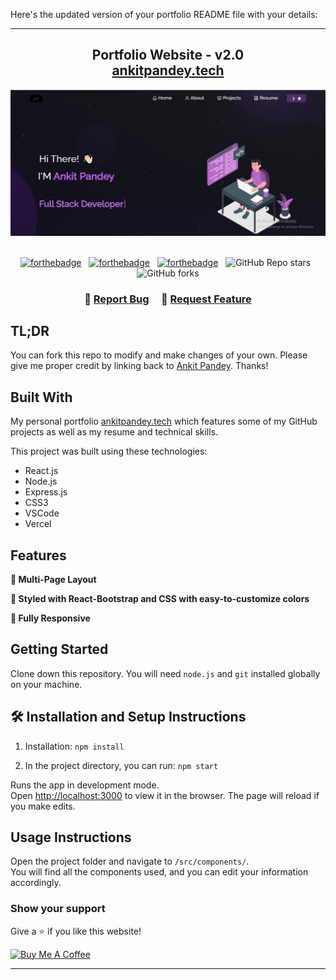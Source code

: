 Here's the updated version of your portfolio README file with your details:

---

<h2 align="center">
  Portfolio Website - v2.0<br/>
  <a href="https://ankitpandey.vercel.app/" target="_blank">ankitpandey.tech</a>
</h2>
<div align="center">
  <img alt="Demo" src="./Images/my_readme_img1.png" />
</div>

<br/>

<center>

[![forthebadge](https://forthebadge.com/images/badges/built-with-love.svg)](https://forthebadge.com) &nbsp;
[![forthebadge](https://forthebadge.com/images/badges/made-with-javascript.svg)](https://forthebadge.com) &nbsp;
[![forthebadge](https://forthebadge.com/images/badges/open-source.svg)](https://forthebadge.com) &nbsp;
![GitHub Repo stars](https://img.shields.io/github/stars/ankitpandey9009/Ankit-portfolio?color=red&logo=github&style=for-the-badge) &nbsp;
![GitHub forks](https://img.shields.io/github/forks/ankitpandey9009/Ankit-portfolio?color=red&logo=github&style=for-the-badge)

</center>

<h3 align="center">
    🔹
    <a href="https://github.com/ankitpandey9009/Ankit-portfolio/issues">Report Bug</a> &nbsp; &nbsp;
    🔹
    <a href="https://github.com/ankitpandey9009/Ankit-portfolio/issues">Request Feature</a>
</h3>

## TL;DR

You can fork this repo to modify and make changes of your own. Please give me proper credit by linking back to [Ankit Pandey](https://github.com/ankitpandey9009/Ankit-portfolio). Thanks!

## Built With

My personal portfolio <a href="https://ankitpandey.vercel.app/" target="_blank">ankitpandey.tech</a> which features some of my GitHub projects as well as my resume and technical skills.<br/>

This project was built using these technologies:

- React.js
- Node.js
- Express.js
- CSS3
- VSCode
- Vercel

## Features

**📖 Multi-Page Layout**

**🎨 Styled with React-Bootstrap and CSS with easy-to-customize colors**

**📱 Fully Responsive**

## Getting Started

Clone down this repository. You will need `node.js` and `git` installed globally on your machine.

## 🛠 Installation and Setup Instructions

1. Installation: `npm install`

2. In the project directory, you can run: `npm start`

Runs the app in development mode.\
Open [http://localhost:3000](http://localhost:3000) to view it in the browser.
The page will reload if you make edits.

## Usage Instructions

Open the project folder and navigate to `/src/components/`. <br/>
You will find all the components used, and you can edit your information accordingly.

### Show your support

Give a ⭐ if you like this website!

<a href="https://www.buymeacoffee.com/ankitpandey9009" target="_blank"><img src="https://cdn.buymeacoffee.com/buttons/v2/default-violet.png" alt="Buy Me A Coffee" height="60px" width="217px"></a>

---
